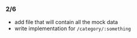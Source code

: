 ### 2/6

- add file that will contain all the mock data
- write implementation for `/category/:something`

